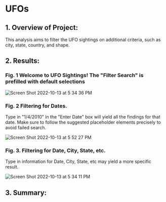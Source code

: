 # UFOs

## 1. Overview of Project:
This analysis aims to filter the UFO sightings on additional criteria, such as city, state, country, and shape. 

## 2. Results:

### Fig. 1 Welcome to UFO Sightings!  The "Filter Search" is prefilled with default selections

![Screen Shot 2022-10-13 at 5 34 36 PM](https://user-images.githubusercontent.com/108419097/195716300-17238d08-cc1e-4ce0-9830-922ffc61e857.png)

### Fig. 2 Filtering for Dates. 

Type in "1/4/2010" in the "Enter Date" box will yield all the findings for that date. Make sure to follow the suggested placeholder elements precisely to avoid failed search. 

![Screen Shot 2022-10-13 at 5 52 27 PM](https://user-images.githubusercontent.com/108419097/195717955-422421e2-b202-4913-88c2-22e5d7557008.png)

### Fig. 3.  Filtering for Date, City, State, etc.

Type in information for Date, City, State, etc may yield a more specific result.  

![Screen Shot 2022-10-13 at 5 34 11 PM](https://user-images.githubusercontent.com/108419097/195717482-1116d260-5cf8-4750-90f7-eecded463d1a.png)


## 3. Summary:

